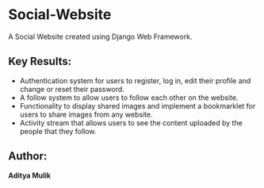 # Social-Website
A Social Website created using Django Web Framework.

## Key Results:

* Authentication system for users to register, log in, edit their profile and change or reset their password.
* A follow system to allow users to follow each other on the website.
* Functionality to display shared images and implement a bookmarklet for users to share images from any website.
* Activity stream that allows users to see the content uploaded by the people that they follow.

## Author:
**Aditya Mulik**